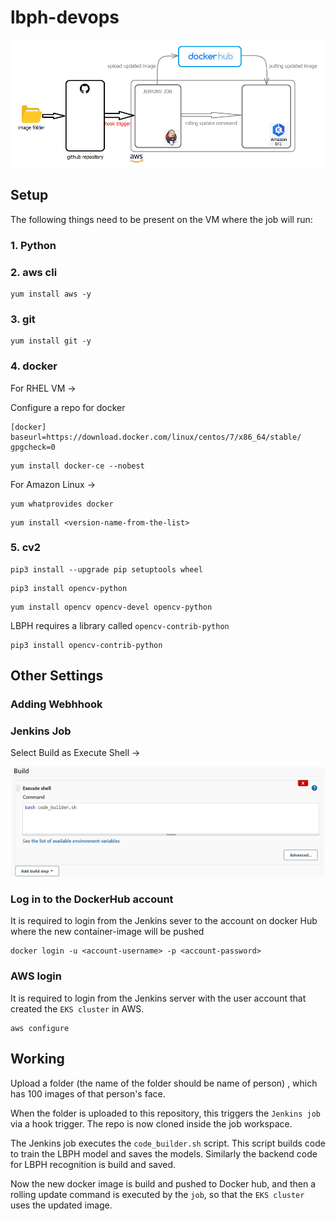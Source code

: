 # lbph-devops

![](https://raw.githubusercontent.com/YashIndane/repo-images/main/lbph-devops-flow-path.png)

## Setup

The following things need to be present on the VM where the job will run:

### 1. Python

### 2. aws cli

```
yum install aws -y
```

### 3. git

```
yum install git -y
```

### 4. docker

For RHEL VM ->

Configure a repo for docker

```
[docker]
baseurl=https://download.docker.com/linux/centos/7/x86_64/stable/
gpgcheck=0
```

```
yum install docker-ce --nobest
```

For Amazon Linux ->

```
yum whatprovides docker
```

```
yum install <version-name-from-the-list>
```

### 5. cv2 

```
pip3 install --upgrade pip setuptools wheel
```

```
pip3 install opencv-python
```

```
yum install opencv opencv-devel opencv-python
```

LBPH requires a library called `opencv-contrib-python`

```
pip3 install opencv-contrib-python
```

## Other Settings

### Adding Webhhook

### Jenkins Job

Select Build as Execute Shell ->

![](https://raw.githubusercontent.com/YashIndane/repo-images/main/jenkins_build.png)

### Log in to the DockerHub account

It is required to login from the Jenkins sever to the account on docker Hub where the new container-image will be pushed

```
docker login -u <account-username> -p <account-password>
```

### AWS login

It is required to login from the Jenkins server with the user account that created the `EKS cluster` in AWS.

```
aws configure
```

## Working

Upload a folder (the name of the folder should be name of person) , which has 100 images of that person's face.

When the folder is uploaded to this repository, this triggers the `Jenkins job` via a hook trigger. The repo is now cloned inside the job workspace. 

The Jenkins job executes the `code_builder.sh` script. This script builds code to train the LBPH model and saves the models. Similarly the backend code for LBPH recognition is build and saved.

Now the new docker image is build and pushed to Docker hub, and then a rolling update command is executed by the `job`, so that the `EKS cluster` uses the updated image.
